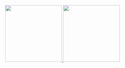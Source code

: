<div align="center">
  <a href="https://github.com/ErikTakeuti">
  <img height="180em" src="https://github-readme-stats.vercel.app/api?username=ErikTakeuti&show_icons=true&theme=dark&include_all_commits=true&count_private=true"/>
  <img height="180em" src="https://github-readme-stats.vercel.app/api/top-langs/?username=ErikTakeuti&layout=compact&langs_count=7&theme=dark"/>
</div>
